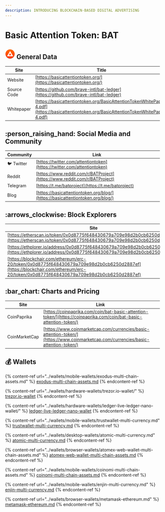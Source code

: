 ```yaml
---
description: INTRODUCING BLOCKCHAIN-BASED DIGITAL ADVERTISING
---
```


# Basic Attention Token: BAT

## <img src="../.gitbook/assets/bat.png" alt="" data-size="original"> General Data

| Site        | Title                                                                                                                                      |
| ----------- | ------------------------------------------------------------------------------------------------------------------------------------------ |
| Website     | [https://basicattentiontoken.org/](https://basicattentiontoken.org/)                                                                       |
| Source Code | [https://github.com/brave-intl/bat-ledger](https://github.com/brave-intl/bat-ledger)                                                       |
| Whitepaper  | [https://basicattentiontoken.org/BasicAttentionTokenWhitePaper-4.pdf](https://basicattentiontoken.org/BasicAttentionTokenWhitePaper-4.pdf) |

## :person\_raising\_hand: Social Media and Community

| Community      | Link                                                                           |
| -------------- | ------------------------------------------------------------------------------ |
| :bird: Twitter | [https://twitter.com/attentiontoken](https://twitter.com/attentiontoken)       |
| Reddit         | [https://www.reddit.com/r/BATProject](https://www.reddit.com/r/BATProject)     |
| Telegram       | [https://t.me/batproject](https://t.me/batproject)                             |
| Blog           | [https://basicattentiontoken.org/blog/](https://basicattentiontoken.org/blog/) |

## :arrows\_clockwise: Block Explorers

| Site                                                                                                                                                                               |
| ---------------------------------------------------------------------------------------------------------------------------------------------------------------------------------- |
| [https://etherscan.io/token/0x0d8775f648430679a709e98d2b0cb6250d2887ef](https://etherscan.io/token/0x0d8775f648430679a709e98d2b0cb6250d2887ef)                                     |
| [https://ethplorer.io/address/0x0d8775f648430679a709e98d2b0cb6250d2887ef](https://ethplorer.io/address/0x0d8775f648430679a709e98d2b0cb6250d2887ef)                                 |
| [https://blockchair.com/ethereum/erc-20/token/0x0d8775f648430679a709e98d2b0cb6250d2887ef](https://blockchair.com/ethereum/erc-20/token/0x0d8775f648430679a709e98d2b0cb6250d2887ef) |

## :bar\_chart: Charts and Pricing

| Site          | Link                                                                                                                               |
| ------------- | ---------------------------------------------------------------------------------------------------------------------------------- |
| CoinPaprika   | [https://coinpaprika.com/coin/bat-basic-attention-token/](https://coinpaprika.com/coin/bat-basic-attention-token/)                 |
| CoinMarketCap | [https://www.coinmarketcap.com/currencies/basic-attention-token/](https://www.coinmarketcap.com/currencies/basic-attention-token/) |

## :moneybag: Wallets

{% content-ref url="../wallets/mobile-wallets/exodus-multi-chain-assets.md" %}
[exodus-multi-chain-assets.md](../wallets/mobile-wallets/exodus-multi-chain-assets.md)
{% endcontent-ref %}

{% content-ref url="../wallets/hardware-wallets/trezor.io-wallet/" %}
[trezor.io-wallet](../wallets/hardware-wallets/trezor.io-wallet/)
{% endcontent-ref %}

{% content-ref url="../wallets/hardware-wallets/ledger-live-ledger-nano-wallet/" %}
[ledger-live-ledger-nano-wallet](../wallets/hardware-wallets/ledger-live-ledger-nano-wallet/)
{% endcontent-ref %}

{% content-ref url="../wallets/mobile-wallets/trustwallet-multi-currency.md" %}
[trustwallet-multi-currency.md](../wallets/mobile-wallets/trustwallet-multi-currency.md)
{% endcontent-ref %}

{% content-ref url="../wallets/desktop-wallets/atomic-multi-currency.md" %}
[atomic-multi-currency.md](../wallets/desktop-wallets/atomic-multi-currency.md)
{% endcontent-ref %}

{% content-ref url="../wallets/browser-wallets/atomex-web-wallet-multi-chain-assets.md" %}
[atomex-web-wallet-multi-chain-assets.md](../wallets/browser-wallets/atomex-web-wallet-multi-chain-assets.md)
{% endcontent-ref %}

{% content-ref url="../wallets/mobile-wallets/coinomi-multi-chain-assets.md" %}
[coinomi-multi-chain-assets.md](../wallets/mobile-wallets/coinomi-multi-chain-assets.md)
{% endcontent-ref %}

{% content-ref url="../wallets/mobile-wallets/enjin-multi-currency.md" %}
[enjin-multi-currency.md](../wallets/mobile-wallets/enjin-multi-currency.md)
{% endcontent-ref %}

{% content-ref url="../wallets/browser-wallets/metamask-ethereum.md" %}
[metamask-ethereum.md](../wallets/browser-wallets/metamask-ethereum.md)
{% endcontent-ref %}

